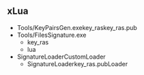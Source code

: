 ## 



## xLua

* Tools/KeyPairsGen.exekey_raskey_ras.pub
* Tools/FilesSignature.exe
  * key_ras
  * lua
* SignatureLoaderCustomLoader
  * SignatureLoaderkey_ras.pubLoader
